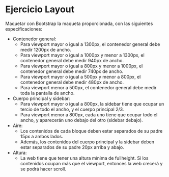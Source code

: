 # Ejercicio Layout

Maquetar con Bootstrap la maqueta proporcionada, con las siguientes especificaciones:

- Contenedor general:
  - Para viewport mayor o igual a 1300px, el contenedor general debe medir 1200px de ancho.
  - Para viewport mayor o igual a 1000px y menor a 1300px, el contenedor general debe medir 940px de ancho.
  - Para viewport mayor o igual a 800px y menor a 1000px, el contenedor general debe medir 740px de ancho.
  - Para viewport mayor o igual a 500px y menor a 800px, el contenedor general debe medir 480px de ancho.
  - Para viewport menor a 500px, el contenedor general debe medir toda la pantalla de ancho.
- Cuerpo principal y sidebar:
  - Para viewport mayor o igual a 800px, la sidebar tiene que ocupar un tercio de todo el ancho, y el cuerpo principal 2/3.
  - Para viewport menor a 800px, cada uno tiene que ocupar todo el ancho, y aparecerán uno debajo del otro (sidebar debajo).
- Aire:
  - Los contenidos de cada bloque deben estar separados de su padre 15px a ambos lados.
  - Además, los contenidos del cuerpo principal y la sidebar deben estar separados de su padre 20px arriba y abajo.
- Altura:
  - La web tiene que tener una altura mínima de fullheight. Si los contenidos ocupan más que el viewport, entonces la web crecerá y se podrá hacer scroll.
